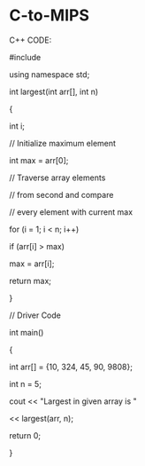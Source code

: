 # C-to-MIPS

C++ CODE:

#include<iostream>

using namespace std;
 
int largest(int arr[], int n)
 
{
 
 int i;
 

 // Initialize maximum element
 
 int max = arr[0];
 
 // Traverse array elements
 
 // from second and compare
 
 // every element with current max
 
 for (i = 1; i < n; i++)
                   
 if (arr[i] > max)
 
 max = arr[i];
 
 return max;
 
}
 
// Driver Code
 
int main()
 
{
 
 int arr[] = {10, 324, 45, 90, 9808};
 
 int n = 5;
 
 cout << "Largest in given array is "
 
 << largest(arr, n);
 
 return 0;
 
}
 
